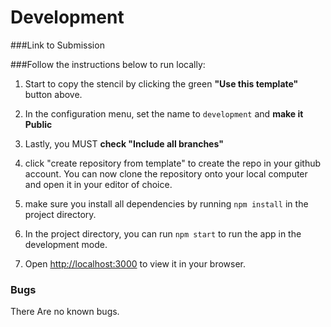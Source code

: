# Development


###Link to Submission


###Follow the instructions below to run locally:

1) Start to copy the stencil by clicking the green **"Use this template"** button above.

2) In the configuration menu, set the name to `development` and **make it Public**

3) Lastly, you MUST **check "Include all branches"**

4) click "create repository from template" to create the repo in your github account. You can now clone the repository onto your local computer and open it in your editor of choice.

5) make sure you install all dependencies by running `npm install` in the project directory.

6) In the project directory, you can run `npm start` to run the app in the development mode.

7) Open [http://localhost:3000](http://localhost:3000) to view it in your browser.


### Bugs
There Are no known bugs.
